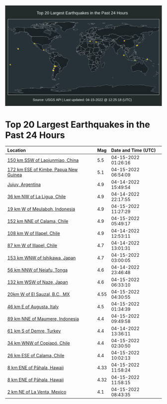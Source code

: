 ![Map](./map.png)

# Top 20 Largest Earthquakes in the Past 24 Hours

| Location | Mag | Date and Time (UTC) |
|:---|:---|:---|
| [150 km SSW of Laojunmiao, China](https://earthquake.usgs.gov/earthquakes/eventpage/us7000h2dx) | 5.5 | 04-15-2022 01:26:16 |
| [172 km ESE of Kimbe, Papua New Guinea](https://earthquake.usgs.gov/earthquakes/eventpage/us7000h2fx) | 5.1 | 04-15-2022 06:54:09 |
| [Jujuy, Argentina](https://earthquake.usgs.gov/earthquakes/eventpage/us7000h29w) | 4.9 | 04-14-2022 15:49:54 |
| [36 km NW of La Ligua, Chile](https://earthquake.usgs.gov/earthquakes/eventpage/us7000h2cz) | 4.9 | 04-14-2022 22:17:55 |
| [19 km W of Meulaboh, Indonesia](https://earthquake.usgs.gov/earthquakes/eventpage/us7000h2gq) | 4.9 | 04-15-2022 11:27:29 |
| [152 km NNE of Calama, Chile](https://earthquake.usgs.gov/earthquakes/eventpage/us7000h2fr) | 4.9 | 04-15-2022 05:49:17 |
| [108 km W of Illapel, Chile](https://earthquake.usgs.gov/earthquakes/eventpage/us7000h26b) | 4.9 | 04-14-2022 12:53:11 |
| [87 km W of Illapel, Chile](https://earthquake.usgs.gov/earthquakes/eventpage/us7000h26d) | 4.7 | 04-14-2022 13:01:31 |
| [153 km WNW of Ishikawa, Japan](https://earthquake.usgs.gov/earthquakes/eventpage/us7000h2ev) | 4.7 | 04-15-2022 03:00:05 |
| [56 km NNW of Neiafu, Tonga](https://earthquake.usgs.gov/earthquakes/eventpage/us7000h2dj) | 4.6 | 04-14-2022 23:46:48 |
| [132 km WSW of Naze, Japan](https://earthquake.usgs.gov/earthquakes/eventpage/us7000h2fz) | 4.6 | 04-15-2022 06:33:10 |
| [20km W of El Sauzal, B.C., MX](https://earthquake.usgs.gov/earthquakes/eventpage/ci40236864) | 4.55 | 04-15-2022 04:30:55 |
| [46 km E of Augusta, Italy](https://earthquake.usgs.gov/earthquakes/eventpage/us7000h2e0) | 4.5 | 04-15-2022 01:34:39 |
| [89 km NNE of Maumere, Indonesia](https://earthquake.usgs.gov/earthquakes/eventpage/us7000h2gf) | 4.4 | 04-15-2022 09:49:58 |
| [61 km S of Demre, Turkey](https://earthquake.usgs.gov/earthquakes/eventpage/us7000h26u) | 4.4 | 04-14-2022 13:36:11 |
| [34 km WNW of Copiapó, Chile](https://earthquake.usgs.gov/earthquakes/eventpage/us7000h2ed) | 4.4 | 04-15-2022 02:30:50 |
| [26 km ESE of Calama, Chile](https://earthquake.usgs.gov/earthquakes/eventpage/us7000h2gh) | 4.4 | 04-15-2022 10:02:13 |
| [8 km ENE of Pāhala, Hawaii](https://earthquake.usgs.gov/earthquakes/eventpage/hv72984557) | 4.33 | 04-15-2022 11:58:24 |
| [8 km ENE of Pāhala, Hawaii](https://earthquake.usgs.gov/earthquakes/eventpage/hv72984552) | 4.32 | 04-15-2022 11:58:15 |
| [2 km NE of La Venta, Mexico](https://earthquake.usgs.gov/earthquakes/eventpage/us7000h2g9) | 4.1 | 04-15-2022 08:43:35 |
